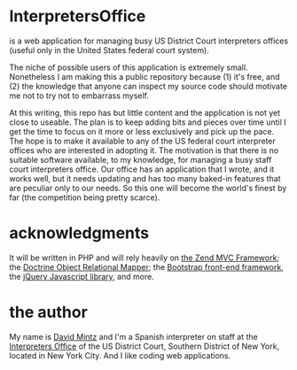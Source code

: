 # InterpretersOffice	
is a web application for managing busy US District Court interpreters offices (useful only in the United States federal court system).

The niche of possible users of this application is extremely small. Nonetheless I am making this a public repository because (1) it's free, and (2) the knowledge that anyone can inspect my source code should motivate me not to try not to embarrass myself.

At this writing, this repo has but little content and the application is not yet close to useable. The plan is to keep adding bits and pieces over time until I get the time to focus on it more or less exclusively and pick up the pace. The hope is to make it available to any of the US federal court interpreter offices who are interested in adopting it. The motivation is that there is no suitable software available, to my knowledge, for managing a busy staff court interpreters office. Our office has an application that I wrote, and it works well, but it needs updating and has too many baked-in features that are peculiar only to our needs. So this one will become the world's finest by far (the competition being pretty scarce).

# acknowledgments

It will be written in PHP and will rely heavily on [the Zend MVC Framework](http://framework.zend.com/); the [Doctrine Object Relational Mapper](http://www.doctrine-project.org/projects/orm.html); the [Bootstrap front-end framework](http://getbootstrap.com/), the [jQuery Javascript library](http://jquery.com/), and more.

# the author

My name is [David Mintz](https://davidmintz.org) and I'm a Spanish interpreter on staff at the [Interpreters Office](https://sdnyinterpreters.org/) of the US District Court, Southern District of New York, located in New York City. And I like coding web applications.


